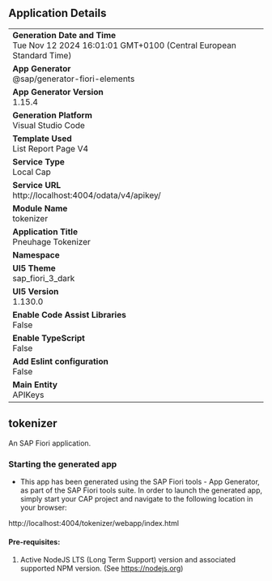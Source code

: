 ## Application Details
|               |
| ------------- |
|**Generation Date and Time**<br>Tue Nov 12 2024 16:01:01 GMT+0100 (Central European Standard Time)|
|**App Generator**<br>@sap/generator-fiori-elements|
|**App Generator Version**<br>1.15.4|
|**Generation Platform**<br>Visual Studio Code|
|**Template Used**<br>List Report Page V4|
|**Service Type**<br>Local Cap|
|**Service URL**<br>http://localhost:4004/odata/v4/apikey/|
|**Module Name**<br>tokenizer|
|**Application Title**<br>Pneuhage Tokenizer|
|**Namespace**<br>|
|**UI5 Theme**<br>sap_fiori_3_dark|
|**UI5 Version**<br>1.130.0|
|**Enable Code Assist Libraries**<br>False|
|**Enable TypeScript**<br>False|
|**Add Eslint configuration**<br>False|
|**Main Entity**<br>APIKeys|

## tokenizer

An SAP Fiori application.

### Starting the generated app

-   This app has been generated using the SAP Fiori tools - App Generator, as part of the SAP Fiori tools suite.  In order to launch the generated app, simply start your CAP project and navigate to the following location in your browser:

http://localhost:4004/tokenizer/webapp/index.html

#### Pre-requisites:

1. Active NodeJS LTS (Long Term Support) version and associated supported NPM version.  (See https://nodejs.org)


